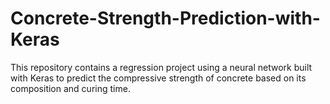 # Concrete-Strength-Prediction-with-Keras
This repository contains a regression project using a neural network built with Keras to predict the compressive strength of concrete based on its composition and curing time.
